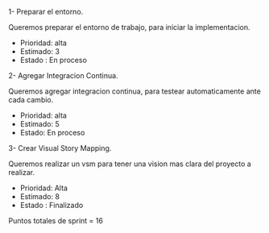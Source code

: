 1- Preparar el entorno.

Queremos preparar el entorno de trabajo, para iniciar la implementacion.
- Prioridad: alta
- Estimado: 3
- Estado : En proceso


2- Agregar Integracion Continua.

Queremos agregar integracion continua, para testear automaticamente ante cada cambio.

- Prioridad: alta
- Estimado: 5
- Estado: En proceso


3- Crear Visual Story Mapping.

Queremos realizar un vsm para tener una vision mas clara del proyecto a realizar.
- Prioridad: Alta  
- Estimado: 8
- Estado : Finalizado


Puntos totales de sprint = 16

